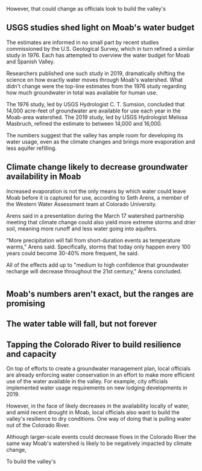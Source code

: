 However, that could change as officials look to build the valley's 

## USGS studies shed light on Moab's water budget

The estimates are informed in no small part by recent studies commissioned by the U.S. Geological Survey, which in turn refined a similar study in 1976. Each has attempted to overview the water budget for Moab and Spanish Valley.

Researchers published one such study in 2019, dramatically shifting the science on how exactly water moves through Moab's watershed. What didn't change were the top-line estimates from the 1976 study regarding how much groundwater in total was available for human use.

The 1976 study, led by USGS Hydrologist C. T. Sumsion, concluded that 14,000 acre-feet of groundwater are available for use each year in the Moab-area watershed. The 2019 study, led by USGS Hydrologist Melissa Masbruch, refined the estimate to between 14,000 and 16,000.

The numbers suggest that the valley has ample room for developing its water usage, even as the climate changes and brings more evaporation and less aquifer refilling.

## Climate change likely to decrease groundwater availability in Moab

Increased evaporation is not the only means by which water could leave Moab before it is captured for use, according to Seth Arens, a member of the Western Water Assessment team at Colorado University.

Arens said in a presentation during the March 17 watershed partnership meeting that climate change could also yield more extreme storms and drier soil, meaning more runoff and less water going into aquifers.

"More precipitation will fall from short-duration events as temperature warms," Arens said. Specifically, storms that today only happen every 100 years could become 30-40% more frequent, he said.

All of the effects add up to "medium to high confidence that groundwater recharge will decrease throughout the 21st century," Arens concluded.

#

## Moab's numbers aren't exact, but the ranges are promising

## The water table will fall, but not forever



## Tapping the Colorado River to build resilience and capacity

On top of efforts to create a groundwater management plan, local officials are already enforcing water conservation in an effort to make more efficient use of the water available in the valley. For example, city officials implemented water usage requirements on new lodging developments in 2019.

However, in the face of likely decreases in the availability locally of water, and amid recent drought in Moab, local officials also want to build the valley's resilience to dry conditions. One way of doing that is pulling water out of the Colorado River.

Although larger-scale events could decrease flows in the Colorado River the same way Moab's watershed is likely to be negatively impacted by climate change, 

To build the valley's 
